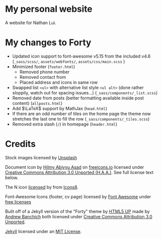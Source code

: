 # My personal website

A website for Nathan Lui.

# My changes to Forty

- Updated icon support to font-awesome v5.15 from the included v4.6 (`_sass/scss/`, `assets/webfonts/`, `assets/css/main.scss` )  
- Minimized footer (`footer.html`)  
  - Removed phone number  
  - Removed contact from  
  - Placed address and icons in same row  
- Swapped list `<ul>` with alternative list style `<ul alt>` (done rather sloppily, watch out for spacing issues...) (`_sass/components/_list.scss`)  
- Removed date from posts (better formatting available inside post content) (`allposts.html`)  
- Add $\LaTeX$ support by MathJax (`head.html`)  
- If there are an odd number of tiles on the home page the theme now stretches the last one to fill the row (`_sass/components/_tiles.scss`)  
- Removed extra slash (`/`) in homepage (`header.html`)  

# Credits

Stock images licensed by [Unsplash](https://unsplash.com/license)

Document icon by [Hilmy Abiyyu Asad](https://freeicons.io/profile/75801) on [freeicons.io](freeicons.io) licensed under [Creative Commons Attribution 3.0 Unported (H.A.A.)](https://creativecommons.org/licenses/by/3.0/legalcode). See full license text below.

The N icon [licensed](https://intercom.help/icons8-7fb7577e8170/en/articles/5534926-universal-multimedia-licensing-agreement-for-icons8) by from [Icons8](https://icons8.com/).  

Font-Awesome Icons (footer, cv page) licensed by [Font Awesome](https://fontawesome.com/) under [free licenses](https://fontawesome.com/license/free)

Built off of a Jekyll version of the "Forty" theme by [HTML5 UP](https://html5up.net/) made by [Andrew Banchich](https://github.com/andrewbanchich/forty-jekyll-theme) both licensed under [Creative Commons Attribution 3.0 Unported](https://creativecommons.org/licenses/by/3.0/legalcode).  

[Jekyll](http://jekyllrb.com/) licensed under an [MIT License](https://github.com/jekyll/jekyll/blob/master/LICENSE).  
